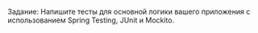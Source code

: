 Задание: Напишите тесты для основной логики вашего приложения с использованием Spring Testing, JUnit и Mockito.
